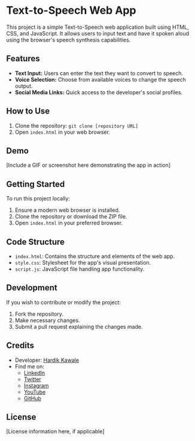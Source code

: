 # Text-to-Speech Web App

This project is a simple Text-to-Speech web application built using HTML, CSS, and JavaScript. It allows users to input text and have it spoken aloud using the browser's speech synthesis capabilities.

## Features

- **Text Input:** Users can enter the text they want to convert to speech.
- **Voice Selection:** Choose from available voices to change the speech output.
- **Social Media Links:** Quick access to the developer's social profiles.

## How to Use

1. Clone the repository: `git clone [repository URL]`
2. Open `index.html` in your web browser.

## Demo

[Include a GIF or screenshot here demonstrating the app in action]

## Getting Started

To run this project locally:

1. Ensure a modern web browser is installed.
2. Clone the repository or download the ZIP file.
3. Open `index.html` in your preferred browser.

## Code Structure

- `index.html`: Contains the structure and elements of the web app.
- `style.css`: Stylesheet for the app's visual presentation.
- `script.js`: JavaScript file handling app functionality.

## Development

If you wish to contribute or modify the project:

1. Fork the repository.
2. Make necessary changes.
3. Submit a pull request explaining the changes made.

## Credits

- Developer: [Hardik Kawale](https://github.com/Hardik-369)
- Find me on:
  - [LinkedIn](https://www.linkedin.com/in/hardikkawale/)
  - [Twitter](https://twitter.com/hardik_kawale)
  - [Instagram](https://www.instagram.com/programmer_world321/)
  - [YouTube](https://www.youtube.com/channel/UCLz48CGv9NzM3mI5KKi4TUQ)
  - [GitHub](https://github.com/Hardik-369)

## License

[License information here, if applicable]
